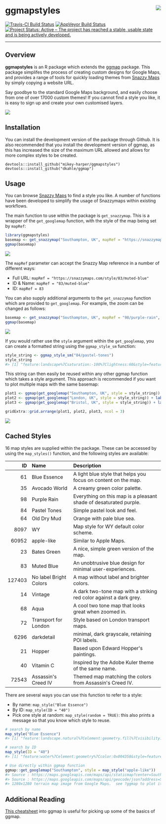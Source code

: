 
<!-- README.md is generated from README.Rmd. Please edit that file -->
ggmapstyles <img src="man/images/SnazzyMaps-Icon-Transparent.png" align="right" />
==================================================================================

[![Travis-CI Build Status](https://travis-ci.org/mikey-harper/ggmapstyles.svg?branch=master)](https://travis-ci.org/mikey-harper/ggmapstyles) [![AppVeyor Build Status](https://ci.appveyor.com/api/projects/status/github/mikey-harper/ggmapstyles?branch=master&svg=true)](https://ci.appveyor.com/project/mikey-harper/ggmapstyles) [![Project Status: Active – The project has reached a stable, usable state and is being actively developed.](http://www.repostatus.org/badges/latest/active.svg)](http://www.repostatus.org/#active)

------------------------------------------------------------------------

Overview
--------

**ggmapstyles** is an R package which extends the [ggmap](https://github.com/dkahle/ggmap) package. This package simplifes the process of creating custom designs for Google Maps, and provides a range of tools for quickly loading themes from [Snazzy Maps](https://snazzymaps.com/) by simply copying a website URL.

Say goodbye to the standard Google Maps background, and easily choose from one of over 17000 custom themes! If you cannot find a style you like, it is easy to sign up and create your own customised layers.

<img src="man/figures/README-unnamed-chunk-2-1.png" style="display: block; margin: auto;" />

Installation
------------

You can install the development version of the package through Github. It is also recommended that you install the development version of ggmap, as this has increased the size of the maximum URL allowed and allows for more complex styles to be created.

    devtools::install_github("mikey-harper/ggmapstyles")
    devtools::install_github("dkahle/ggmap")

Usage
-----

You can browse [Snazzy Maps](https://snazzymaps.com/) to find a style you like. A number of functions have been developed to simplify the usage of Snazzymaps within existing workflows.

The main function to use within the package is `get_snazzymap`. This is a wrapper of the `get_googlemap` function, with the style of the map being set by `mapRef`:

``` r
library(ggmapstyles)
basemap <- get_snazzymap("Southampton, UK", mapRef = "https://snazzymaps.com/style/83/muted-blue")
ggmap(basemap)
```

<img src="man/figures/README-unnamed-chunk-3-1.png" style="display: block; margin: auto;" />

The `mapRef` parameter can accept the Snazzy Map reference in a number of different ways:

-   Full URL: `mapRef = "https://snazzymaps.com/style/83/muted-blue"`
-   ID & Name: `mapRef = "83/muted-blue"`
-   ID: `mapRef = 83`

You can also supply additional arguments to the `get_snazzymap` function which are provided to `get_googlemap`. For example, the zoom can be changed as follows:

``` r
basemap <- get_snazzymap("Southampton, UK", mapRef = "98/purple-rain", zoom = 15)
ggmap(basemap)
```

<img src="man/figures/README-unnamed-chunk-4-1.png" style="display: block; margin: auto;" />

If you would rather use the `style` argument within the `get_googlemap`, you can create a formatted string using the `ggmap_style_sm` function:

``` r
style_string <- ggmap_style_sm("84/pastel-tones")
style_string
#> [1] "feature:landscape%7Csaturation:-100%7Clightness:60&style=feature:road.local%7Csaturation:-100%7Clightness:40%7Cvisibility:on&style=feature:transit%7Csaturation:-100%7Cvisibility:simplified&style=feature:administrative.province%7Cvisibility:off&style=feature:water%7Cvisibility:on%7Clightness:30&style=feature:road.highway%7Celement:geometry.fill%7Ccolor:0xef8c25%7Clightness:40&style=feature:road.highway%7Celement:geometry.stroke%7Cvisibility:off&style=feature:poi.park%7Celement:geometry.fill%7Ccolor:0xb6c54c%7Clightness:40%7Csaturation:-40&style="
```

This string can then easily be reused within any other ggmap function which takes a style argument. This approach is recommended if you want to plot multiple maps with the same basemap:

``` r
plot1 <- ggmap(get_googlemap("Southampton, UK", style = style_string)) + labs(title = "Southampton")
plot2 <- ggmap(get_googlemap("London, UK", style = style_string)) + labs(title = "London")
plot3 <- ggmap(get_googlemap("Bristol, UK", style = style_string)) + labs(title = "Bristol")

gridExtra::grid.arrange(plot1, plot2, plot3, ncol = 3)
```

<img src="man/figures/README-unnamed-chunk-6-1.png" style="display: block; margin: auto;" />

Cached Styles
-------------

16 map styles are supplied within the package. These can be accessed by using the `map_styles()` function, and the following styles are available:

|      ID| Name                   | Description                                                        |
|-------:|:-----------------------|:-------------------------------------------------------------------|
|      61| Blue Essence           | A light blue style that helps you focus on content on the map.     |
|      35| Avocado World          | A creamy green color palette.                                      |
|      98| Purple Rain            | Everything on this map is a pleasant shade of desaturated purple.  |
|      84| Pastel Tones           | Simple pastel look and feel.                                       |
|      64| Old Dry Mud            | Orange with pale blue sea.                                         |
|    8097| WY                     | Map style for WY default color scheme.                             |
|   60952| apple-like             | Similar to Apple Maps.                                             |
|      23| Bates Green            | A nice, simple green version of the map.                           |
|      83| Muted Blue             | An unobtrusive blue design for minimal user-experiences.           |
|  127403| No label Bright Colors | A map without label and brighter colors.                           |
|      14| Vintage                | A dark two-tone map with a striking red color against a dark grey. |
|      68| Aqua                   | A cool two tone map that looks great when zoomed in.               |
|      72| Transport for London   | Style based on London transport maps.                              |
|    6296| darkdetail             | minimal, dark grayscale, retaining POI labels.                     |
|      21| Hopper                 | Based upon Edward Hopper's paintings.                              |
|      40| Vitamin C              | Inspired by the Adobe Kuler theme of the same name.                |
|   72543| Assassin's Creed IV    | Themed map matching the colors from Assassin's Creed IV.           |

There are several ways you can use this function to refer to a style:

-   By name: `map_style("Blue Essence")`
-   By ID: `map_style(ID = "40")`
-   Pick one style at random: `map_style(random = TRUE)`: this also prints a message so that you know which style to reuse.

``` r
# search by name
map_style("Blue Essence")
#> [1] "feature:landscape.natural%7Celement:geometry.fill%7Cvisibility:on%7Ccolor:0xe0efef&style=feature:poi%7Celement:geometry.fill%7Cvisibility:on%7Chue:0x1900ff%7Ccolor:0xc0e8e8&style=feature:road%7Celement:geometry%7Clightness:100%7Cvisibility:simplified&style=feature:road%7Celement:labels%7Cvisibility:off&style=feature:transit.line%7Celement:geometry%7Cvisibility:on%7Clightness:700&style=feature:water%7Celement:all%7Ccolor:0x7dcdcd"

# search by ID
map_style(ID = "40")
#> [1] "feature:water%7Celement:geometry%7Ccolor:0x004358&style=feature:landscape%7Celement:geometry%7Ccolor:0x1f8a70&style=feature:poi%7Celement:geometry%7Ccolor:0x1f8a70&style=feature:road.highway%7Celement:geometry%7Ccolor:0xfd7400&style=feature:road.arterial%7Celement:geometry%7Ccolor:0x1f8a70%7Clightness:-20&style=feature:road.local%7Celement:geometry%7Ccolor:0x1f8a70%7Clightness:-17&style=element:labels.text.stroke%7Ccolor:0xffffff%7Cvisibility:on%7Cweight:0.9&style=element:labels.text.fill%7Cvisibility:on%7Ccolor:0xffffff&style=feature:poi%7Celement:labels%7Cvisibility:simplified&style=element:labels.icon%7Cvisibility:off&style=feature:transit%7Celement:geometry%7Ccolor:0x1f8a70%7Clightness:-10&style=&style=feature:administrative%7Celement:geometry%7Ccolor:0x1f8a70%7Cweight:0.7"

# Use directly within ggmap function
ggmap::get_googlemap("Southampton", style = map_style("apple-like"))
#> Source : https://maps.googleapis.com/maps/api/staticmap?center=Southampton&zoom=10&size=640x640&scale=2&maptype=terrain&style=feature:administrative.country%7Celement:labels.text%7Clightness:29&style=feature:administrative.province%7Celement:labels.text.fill%7Clightness:-12%7Ccolor:0x796340&style=feature:administrative.locality%7Celement:labels.text.fill%7Clightness:15%7Csaturation:15&style=feature:landscape.man_made%7Celement:geometry%7Cvisibility:on%7Ccolor:0xfbf5ed&style=feature:landscape.natural%7Celement:geometry%7Cvisibility:on%7Ccolor:0xfbf5ed&style=feature:poi%7Celement:labels%7Cvisibility:off&style=feature:poi.attraction%7Celement:all%7Cvisibility:on%7Clightness:30%7Csaturation:-41%7Cgamma:0.84&style=feature:poi.attraction%7Celement:labels%7Cvisibility:on&style=feature:poi.business%7Celement:all%7Cvisibility:off&style=feature:poi.business%7Celement:labels%7Cvisibility:off&style=feature:poi.medical%7Celement:geometry%7Ccolor:0xfbd3da&style=feature:poi.medical%7Celement:labels%7Cvisibility:on&style=feature:poi.park%7Celement:geometry%7Ccolor:0xb0e9ac%7Cvisibility:on&style=feature:poi.park%7Celement:labels%7Cvisibility:on&style=feature:poi.park%7Celement:labels.text.fill%7Chue:0x68ff00%7Clightness:-24%7Cgamma:1.59&style=feature:poi.sports_complex%7Celement:all%7Cvisibility:on&style=feature:poi.sports_complex%7Celement:geometry%7Csaturation:10%7Ccolor:0xc3eb9a&style=feature:road%7Celement:geometry.stroke%7Cvisibility:on%7Clightness:30%7Ccolor:0xe7ded6&style=feature:road%7Celement:labels%7Cvisibility:on%7Csaturation:-39%7Clightness:28%7Cgamma:0.86&style=feature:road.highway%7Celement:geometry.fill%7Ccolor:0xffe523%7Cvisibility:on&style=feature:road.highway%7Celement:geometry.stroke%7Cvisibility:on%7Csaturation:0%7Cgamma:1.44%7Ccolor:0xfbc28b&style=feature:road.highway%7Celement:labels%7Cvisibility:on%7Csaturation:-40&style=feature:road.arterial%7Celement:geometry%7Ccolor:0xfed7a5&style=feature:road.arterial%7Celement:geometry.fill%7Cvisibility:on%7Cgamma:1.54%7Ccolor:0xfbe38b&style=feature:road.local%7Celement:geometry.fill%7Ccolor:0xffffff%7Cvisibility:on%7Cgamma:2.62%7Clightness:10&style=feature:road.local%7Celement:geometry.stroke%7Cvisibility:on%7Cweight:0.50%7Cgamma:1.04&style=feature:transit.station.airport%7Celement:geometry.fill%7Ccolor:0xdee3fb&style=feature:water%7Celement:geometry%7Csaturation:46%7Ccolor:0xa4e1ff&key=AIzaSyBGIdhljRFAiAqbNqYPWPf0iKbhESX2TRE
#> Source : https://maps.googleapis.com/maps/api/geocode/json?address=Southampton&key=AIzaSyBGIdhljRFAiAqbNqYPWPf0iKbhESX2TRE
#> 1280x1280 terrain map image from Google Maps.  see ?ggmap to plot it.
```

Additional Reading
------------------

[This cheatsheet](https://www.nceas.ucsb.edu/~frazier/RSpatialGuides/ggmap/ggmapCheatsheet.pdf) into ggmap is useful for picking up some of the basics of ggmap.
